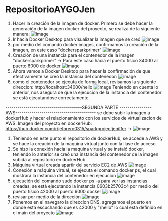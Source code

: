 # RepositorioAYGOJen
1. Hacer la creación de la imagen de docker.
Primero se debe hacer la generación de la imagen docker del proyecto, se realiza de la siguiente manera:
![image](https://github.com/jeforero0315/RepositorioAYGOJen/assets/149447477/4e84f485-4007-4c80-95fe-4d961bd9218d)
2. Ir hacia Docker Desktop para visualizar la imagen que se creó
![image](https://github.com/jeforero0315/RepositorioAYGOJen/assets/149447477/7d9df86d-f131-4f5c-8bcc-653b0ec4dc23)
3. por medio del comando docker images, confirmamos la creación de la imagen, en este caso "dockersparkprimer"
![image](https://github.com/jeforero0315/RepositorioAYGOJen/assets/149447477/3be7b37f-bce7-4450-b941-1ee5a9d7b647)
4. Creación de una instancia para el contenedor de la imagen "dockersparkprimer"
-> Para este caso hacia el puerto físico 34000 al puerto 6000 de docker
![image](https://github.com/jeforero0315/RepositorioAYGOJen/assets/149447477/0cdae5b5-8acc-4733-a2ff-526ceedf2dab)
5. Ahora vamos a Docker Desktop para hacer la confirmación de que efectivamente se creó la instancia del contenedor:
![image](https://github.com/jeforero0315/RepositorioAYGOJen/assets/149447477/987aec2d-61dd-4243-8966-cf19765a7697)
6. como el contenedor se ejecuta de forma local, revisamos la siguiente direccion: http://localhost:34000/hello
![image](https://github.com/jeforero0315/RepositorioAYGOJen/assets/149447477/68ca40de-2731-4e57-8ec5-2278a65ff63f)
Teniendo en cuenta lo anterior, nos asegura de que la ejecucion de la instancia del contenedor se está ejecutandose correctamente.

--------------------------------------SEGUNDA PARTE ----------------AWS----------------------------------------
se debe subir la imagen a dockerHub y hacer el relacionamiento con los servicios de virtualizacion de AWS. 
Imagen del proyecto en dockerHub: https://hub.docker.com/r/jeforero0315/sparkprojectjeniffer
-> ![image](https://github.com/jeforero0315/RepositorioAYGOJen/assets/149447477/86a9e1bf-4a27-424e-aefd-a18c9a453d7f)
1. Teniendo en este punto el repositorio de dockerHub, se accede a AWS y se hace la creación de la maquina virtual junto con la llave de acceso
2. Se hizo la conexión hacia la maquina virtual y se instaló docker, teniendo lo anterior se creó una instancia del contenedor de la imagen subida al repositorio en dockerHub.
3. Máquina virtual creada apartir del servicio EC2 de AWS
![image](https://github.com/jeforero0315/RepositorioAYGOJen/assets/149447477/d562ec12-ea10-40d3-923d-46cb7eab1f9f)
4. Conexión a máquina virtual, se ejecuta el comando docker ps, el cual mostrará la instancia del contenedor en ejecución
![image](https://github.com/jeforero0315/RepositorioAYGOJen/assets/149447477/39e7f61d-e746-45a9-b40b-49e19fe0f8d2)
5. ejecución del comando sudo docker ps -a para ver las instancias creadas, se está ejecutando la instancia 0603b25703c4 por medio del puerto físico 42000 al puerto 6000 docker
![image](https://github.com/jeforero0315/RepositorioAYGOJen/assets/149447477/f04d59f7-eb72-4ff3-ae8a-8e85b3639c3b)
6. revisar por medio de la dirección
![image](https://github.com/jeforero0315/RepositorioAYGOJen/assets/149447477/034f9103-c88f-4363-b51c-56d5bb80adf9)
7. Ponemos en el navegaro la direccion DNS, agregamos el puerto en donde está escuchando que es 42000 y "/hello" lo cual está definido en el main del proyecto
![image](https://github.com/jeforero0315/RepositorioAYGOJen/assets/149447477/a63f3133-cce1-478a-a99b-fcb41a5ceb84)

